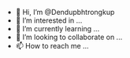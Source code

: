 - 👋 Hi, I’m @Dendupbhtrongkup
- 👀 I’m interested in ...
- 🌱 I’m currently learning ...
- 💞️ I’m looking to collaborate on ...
- 📫 How to reach me ...

<!---
Dendupbhtrongkup/Dendupbhtrongkup is a ✨ special ✨ repository because its `README.md` (this file) appears on your GitHub profile.
You can click the Preview link to take a look at your changes.
--->
